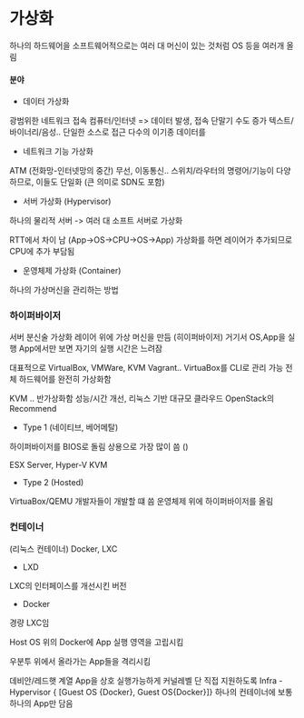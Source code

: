 # 가상화

하나의 하드웨어을 소프트웨어적으로는 여러 대 머신이 있는 것처럼
OS 등을 여러개 올림

#### 분야

* 데이터 가상화 

광범위한 네트워크 접속
컴퓨터/인터넷 => 데이터 발생, 접속 단말기 수도 증가
텍스트/바이너리/음성.. 단일한 소스로 접근
다수의 이기종 데이터를

* 네트워크 기능 가상화 

ATM (전화망-인터넷망의 중간)
무선, 이동통신..
스위치/라우터의 명령어/기능이 다양하므로, 이들도 단일화
(큰 의미로 SDN도 포함)

* 서버 가상화 (Hypervisor)

하나의 물리적 서버 -> 여러 대 소프트 서버로 가상화

RTT에서 차이 남 (App->OS->CPU->OS->App)
가상화를 하면 레이어가 추가되므로 CPU에 추가 부담됨

* 운영체제 가상화 (Container)

하나의 가상머신을 관리하는 방법

### 하이퍼바이저

서버 분신술
가상화 레이어 위에 가상 머신을 만듬 (히이퍼바이저)
거기서 OS,App을 실행
App에서만 보면 자기의 실행 시간은 느려잠

대표적으로 VirtualBox, VMWare, KVM
Vagrant.. VirtuaBox를 CLI로 관리 가능
전체 하드웨어를 완전히 가상화함

KVM .. 반가상화함
성능/시간 개선, 리눅스 기반 대규모 클라우드
OpenStack의 Recommend

* Type 1 (네이티브, 베어메탈)

하이퍼바이저를 BIOS로 돌림
상용으로 가장 많이 씀 ()

ESX Server, Hyper-V
KVM

* Type 2 (Hosted)

VirtuaBox/QEMU
개발자들이 개발할 떄 씀
운영체제 위에 하이퍼바이저를 올림

### 컨테이너

(리눅스 컨테이너)
Docker, LXC

* LXD

LXC의 인터페이스를 개선시킨 버전

* Docker

경량 LXC임

Host OS 위의 Docker에 App 실행 영역을 고립시킴

우분투 위에서 올라가는 App들을 격리시킴

데비안/레드햇 계열 App을 상호 실행가능하게 커널레벨 단 직접 지원하도록
Infra - Hypervisor { [Guest OS {Docker}, Guest OS{Docker}]}
하나의 컨테이너에 보통 하나의 App만 담음
